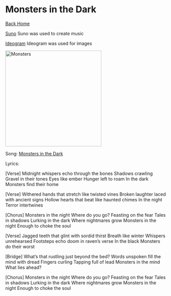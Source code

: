 # Monsters in the Dark

[Back Home](/)

[Suno](https://suno.com/create) 
Suno was used to create music


[Ideogram](https://ideogram.ai/t/explore)
Ideogram was used for images

<img src="" alt="Monsters" style="width:300px;"/>


Song: [Monsters in the Dark](https://drive.google.com/file/d/1SGqms5xLoYtsqf3Jx4TnY6y8Fo-6l_bK/view?usp=sharing)

Lyrics:


[Verse]
Midnight whispers echo through the bones
Shadows crawling
Gravel in their tones
Eyes like ember
Hunger left to roam
In the dark
Monsters find their home

[Verse]
Withered hands that stretch like twisted vines
Broken laughter laced with ancient signs
Hollow hearts that beat like haunted chimes
In the night
Terror intertwines

[Chorus]
Monsters in the night
Where do you go?
Feasting on the fear
Tales in shadows
Lurking in the dark
Where nightmares grow
Monsters in the night
Enough to choke the soul

[Verse]
Jagged teeth that glint with sordid thirst
Breath like winter
Whispers unrehearsed
Footsteps echo doom in raven’s verse
In the black
Monsters do their worst

[Bridge]
What’s that rustling just beyond the bed?
Words unspoken fill the mind with dread
Fingers curling
Tapping full of lead
Monsters in the mind
What lies ahead?

[Chorus]
Monsters in the night
Where do you go?
Feasting on the fear
Tales in shadows
Lurking in the dark
Where nightmares grow
Monsters in the night
Enough to choke the soul

